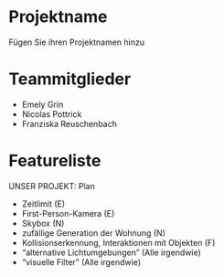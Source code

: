 # Projektname
Fügen Sie ihren Projektnamen hinzu

# Teammitglieder

- Emely Grin
- Nicolas Pottrick 
- Franziska Reuschenbach 

# Featureliste
UNSER PROJEKT: Plan
- Zeitlimit (E)
- First-Person-Kamera (E)
- Skybox (N)
- zufällige Generation der Wohnung (N)
- Kollisionserkennung, Interaktionen mit Objekten (F)
- “alternative Lichtumgebungen” (Alle irgendwie)
- “visuelle Filter” (Alle irgendwie)

